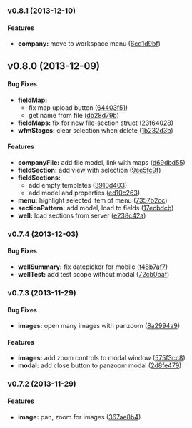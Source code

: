 <a name="v0.8.1"></a>
### v0.8.1 (2013-12-10)


#### Features

* **company:** move to workspace menu ([6cd1d9bf](https://github.com/IvanRave/wfm/commit/6cd1d9bfa134f928d54576f7c1578fef6278651f))

<a name="v0.8.0"></a>
## v0.8.0 (2013-12-09)


#### Bug Fixes

* **fieldMap:**
  * fix map upload button ([64403f51](https://github.com/IvanRave/wfm/commit/64403f519e30e722e4b27e00707f00c870417f1a))
  * get name from file ([db28d79b](https://github.com/IvanRave/wfm/commit/db28d79bac486b6896c7dfc769a0f5b1cf44980e))
* **fieldMaps:** fix for new file-section struct ([23f64028](https://github.com/IvanRave/wfm/commit/23f6402845d654623951c8c5f760a66000ac3f13))
* **wfmStages:** clear selection when delete ([1b232d3b](https://github.com/IvanRave/wfm/commit/1b232d3b423de0df6d8e9185c0b962b074d7bb58))


#### Features

* **companyFile:** add file model, link with maps ([d69dbd55](https://github.com/IvanRave/wfm/commit/d69dbd553e76f9dd2bb0eac16e536e6214941d82))
* **fieldSection:** add view with selection ([9ee5fc9f](https://github.com/IvanRave/wfm/commit/9ee5fc9f0e7d4b1b00bb3041ec8b6f0f1bf96c15))
* **fieldSections:**
  * add empty templates ([3910d403](https://github.com/IvanRave/wfm/commit/3910d4037466205aa4558a19f7fbc77be70db0db))
  * add model and properties ([ed10c263](https://github.com/IvanRave/wfm/commit/ed10c263346a807614244eeaeb0cefc6bc4e77a0))
* **menu:** highlight selected item of menu ([7357b2cc](https://github.com/IvanRave/wfm/commit/7357b2cc392fa3e58629b9204ac3b8ccee7c0712))
* **sectionPattern:** add model, load to fields ([17ecbdcb](https://github.com/IvanRave/wfm/commit/17ecbdcb9df778dcd2d7b1524f15b41ee3ce7caa))
* **well:** load sections from server ([e238c42a](https://github.com/IvanRave/wfm/commit/e238c42a362b7ca129bd090a4eb320b1948be6f8))

<a name="v0.7.4"></a>
### v0.7.4 (2013-12-03)


#### Bug Fixes

* **wellSummary:** fix datepicker for mobile ([f48b7af7](https://github.com/IvanRave/wfm/commit/f48b7af703f012e59e66205d0455dda29ed3b41e))
* **wellTest:** add test scope without modal ([72cb0baf](https://github.com/IvanRave/wfm/commit/72cb0bafd70195de55d298496d27bfe340f4351b))

<a name="v0.7.3"></a>
### v0.7.3 (2013-11-29)


#### Bug Fixes

* **images:** open many images with panzoom ([8a2994a9](https://github.com/IvanRave/wfm/commit/8a2994a92654903e286bc5cb52b241e9969dc7f8))


#### Features

* **images:** add zoom controls to modal window ([575f3cc8](https://github.com/IvanRave/wfm/commit/575f3cc87869d33a073ccb00e195e433e0100481))
* **modal:** add close button to panzoom modal ([2d8fe479](https://github.com/IvanRave/wfm/commit/2d8fe479914627edaa070461991f7e57ae1da372))

<a name="v0.7.2"></a>
### v0.7.2 (2013-11-29)


#### Features

* **image:** pan, zoom for images ([367ae8b4](https://github.com/IvanRave/wfm/commit/367ae8b4a4f978a25d43fd743f4715eb95104d0f))



